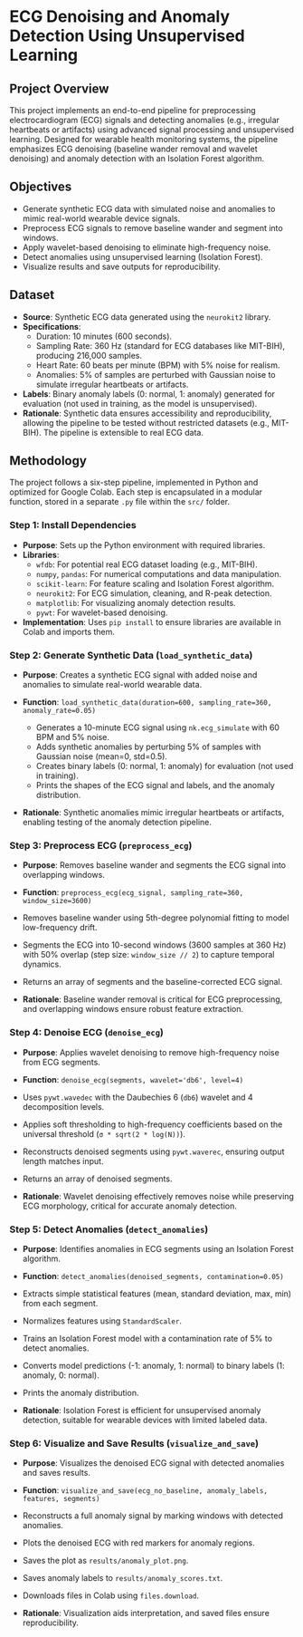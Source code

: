 # ECG Denoising and Anomaly Detection Using Unsupervised Learning

## Project Overview
This project implements an end-to-end pipeline for preprocessing electrocardiogram (ECG) signals and detecting anomalies (e.g., irregular heartbeats or artifacts) using advanced signal processing and unsupervised learning. Designed for wearable health monitoring systems, the pipeline emphasizes ECG denoising (baseline wander removal and wavelet denoising) and anomaly detection with an Isolation Forest algorithm. 

## Objectives
- Generate synthetic ECG data with simulated noise and anomalies to mimic real-world wearable device signals.
- Preprocess ECG signals to remove baseline wander and segment into windows.
- Apply wavelet-based denoising to eliminate high-frequency noise.
- Detect anomalies using unsupervised learning (Isolation Forest).
- Visualize results and save outputs for reproducibility.


## Dataset
- **Source**: Synthetic ECG data generated using the `neurokit2` library.
- **Specifications**:
  - Duration: 10 minutes (600 seconds).
  - Sampling Rate: 360 Hz (standard for ECG databases like MIT-BIH), producing 216,000 samples.
  - Heart Rate: 60 beats per minute (BPM) with 5% noise for realism.
  - Anomalies: 5% of samples are perturbed with Gaussian noise to simulate irregular heartbeats or artifacts.
- **Labels**: Binary anomaly labels (0: normal, 1: anomaly) generated for evaluation (not used in training, as the model is unsupervised).
- **Rationale**: Synthetic data ensures accessibility and reproducibility, allowing the pipeline to be tested without restricted datasets (e.g., MIT-BIH). The pipeline is extensible to real ECG data.

## Methodology
The project follows a six-step pipeline, implemented in Python and optimized for Google Colab. Each step is encapsulated in a modular function, stored in a separate `.py` file within the `src/` folder. 

### Step 1: Install Dependencies
- **Purpose**: Sets up the Python environment with required libraries.
- **Libraries**:
  - `wfdb`: For potential real ECG dataset loading (e.g., MIT-BIH).
  - `numpy`, `pandas`: For numerical computations and data manipulation.
  - `scikit-learn`: For feature scaling and Isolation Forest algorithm.
  - `neurokit2`: For ECG simulation, cleaning, and R-peak detection.
  - `matplotlib`: For visualizing anomaly detection results.
  - `pywt`: For wavelet-based denoising.
- **Implementation**: Uses `pip install` to ensure libraries are available in Colab and imports them.


### Step 2: Generate Synthetic Data (`load_synthetic_data`)
- **Purpose**: Creates a synthetic ECG signal with added noise and anomalies to simulate real-world wearable data.
- **Function**: `load_synthetic_data(duration=600, sampling_rate=360, anomaly_rate=0.05)`
  - Generates a 10-minute ECG signal using `nk.ecg_simulate` with 60 BPM and 5% noise.
  - Adds synthetic anomalies by perturbing 5% of samples with Gaussian noise (mean=0, std=0.5).
  - Creates binary labels (0: normal, 1: anomaly) for evaluation (not used in training).
  - Prints the shapes of the ECG signal and labels, and the anomaly distribution.

- **Rationale**: Synthetic anomalies mimic irregular heartbeats or artifacts, enabling testing of the anomaly detection pipeline.

### Step 3: Preprocess ECG (`preprocess_ecg`)
- **Purpose**: Removes baseline wander and segments the ECG signal into overlapping windows.
- **Function**: `preprocess_ecg(ecg_signal, sampling_rate=360, window_size=3600)`
- Removes baseline wander using 5th-degree polynomial fitting to model low-frequency drift.
- Segments the ECG into 10-second windows (3600 samples at 360 Hz) with 50% overlap (step size: `window_size // 2`) to capture temporal dynamics.
- Returns an array of segments and the baseline-corrected ECG signal.

- **Rationale**: Baseline wander removal is critical for ECG preprocessing, and overlapping windows ensure robust feature extraction.

### Step 4: Denoise ECG (`denoise_ecg`)
- **Purpose**: Applies wavelet denoising to remove high-frequency noise from ECG segments.
- **Function**: `denoise_ecg(segments, wavelet='db6', level=4)`
- Uses `pywt.wavedec` with the Daubechies 6 (`db6`) wavelet and 4 decomposition levels.
- Applies soft thresholding to high-frequency coefficients based on the universal threshold (`σ * sqrt(2 * log(N))`).
- Reconstructs denoised segments using `pywt.waverec`, ensuring output length matches input.
- Returns an array of denoised segments.

- **Rationale**: Wavelet denoising effectively removes noise while preserving ECG morphology, critical for accurate anomaly detection.

### Step 5: Detect Anomalies (`detect_anomalies`)
- **Purpose**: Identifies anomalies in ECG segments using an Isolation Forest algorithm.
- **Function**: `detect_anomalies(denoised_segments, contamination=0.05)`
- Extracts simple statistical features (mean, standard deviation, max, min) from each segment.
- Normalizes features using `StandardScaler`.
- Trains an Isolation Forest model with a contamination rate of 5% to detect anomalies.
- Converts model predictions (-1: anomaly, 1: normal) to binary labels (1: anomaly, 0: normal).
- Prints the anomaly distribution.

- **Rationale**: Isolation Forest is efficient for unsupervised anomaly detection, suitable for wearable devices with limited labeled data.

### Step 6: Visualize and Save Results (`visualize_and_save`)
- **Purpose**: Visualizes the denoised ECG signal with detected anomalies and saves results.
- **Function**: `visualize_and_save(ecg_no_baseline, anomaly_labels, features, segments)`
- Reconstructs a full anomaly signal by marking windows with detected anomalies.
- Plots the denoised ECG with red markers for anomaly regions.
- Saves the plot as `results/anomaly_plot.png`.
- Saves anomaly labels to `results/anomaly_scores.txt`.
- Downloads files in Colab using `files.download`.

- **Rationale**: Visualization aids interpretation, and saved files ensure reproducibility.
